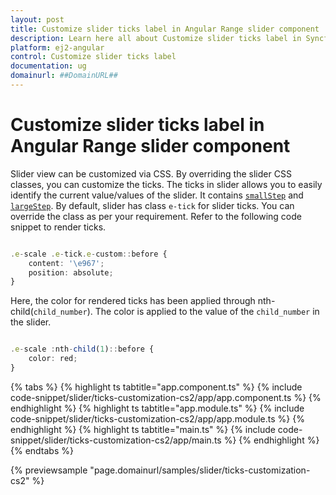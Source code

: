 ```yaml
---
layout: post
title: Customize slider ticks label in Angular Range slider component | Syncfusion
description: Learn here all about Customize slider ticks label in Syncfusion Angular Range slider component of Syncfusion Essential JS 2 and more.
platform: ej2-angular
control: Customize slider ticks label 
documentation: ug
domainurl: ##DomainURL##
---
```


# Customize slider ticks label in Angular Range slider component

Slider view can be customized via CSS. By overriding the slider CSS classes, you can customize the ticks. The ticks in slider allows you to easily identify the current value/values of the slider. It contains [`smallStep`](https://ej2.syncfusion.com/angular/documentation/api/slider/ticksData/#smallstep) and [`largeStep`](https://ej2.syncfusion.com/angular/documentation/api/slider/ticksData/#largestep). By default, slider has class `e-tick` for slider ticks. You can override the class as per your requirement.
Refer to the following code snippet to render ticks.

```typescript

.e-scale .e-tick.e-custom::before {
    content: '\e967';
    position: absolute;
}

```

Here, the color for rendered ticks has been applied through nth-child(`child_number`). The color is
applied to the value of the `child_number` in the slider.

```typescript

.e-scale :nth-child(1)::before {
    color: red;
}

```

{% tabs %}
{% highlight ts tabtitle="app.component.ts" %}
{% include code-snippet/slider/ticks-customization-cs2/app/app.component.ts %}
{% endhighlight %}
{% highlight ts tabtitle="app.module.ts" %}
{% include code-snippet/slider/ticks-customization-cs2/app/app.module.ts %}
{% endhighlight %}
{% highlight ts tabtitle="main.ts" %}
{% include code-snippet/slider/ticks-customization-cs2/app/main.ts %}
{% endhighlight %}
{% endtabs %}
  
{% previewsample "page.domainurl/samples/slider/ticks-customization-cs2" %}
